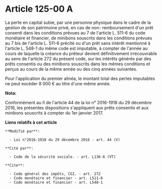 # Article 125-00 A

La perte en capital subie, par une personne physique dans le cadre de la gestion de son patrimoine privé, en cas de non-
remboursement d'un prêt consenti dans les conditions prévues au 7 de l'article L. 511-6 du code monétaire et financier, de
minibons souscrits dans les conditions prévues au 7 bis de l'article L. 511-6 précité ou d'un prêt sans intérêt mentionné à
l'article L. 548-1 du même code est imputable, à compter de l'année au cours de laquelle la créance du prêteur devient
définitivement irrécouvrable au sens de l'article 272 du présent code, sur les intérêts générés par des prêts consentis ou
des minibons souscrits dans les mêmes conditions et perçus au cours de la même année ou des cinq années suivantes.

Pour l'application du premier alinéa, le montant total des pertes imputables ne peut excéder 8 000 € au titre d'une même
année.

**Nota:**

Conformément au II de l'article 44 de la loi n° 2016-1918 du 29 décembre 2016, les présentes dispositions s'appliquent aux
prêts consentis et aux minibons souscrits à compter du 1er janvier 2017.

**Liens relatifs à cet article**

	**Modifié par**:

	  - Loi n°2016-1918 du 29 décembre 2016 - art. 44 (V)

	**Cité par**:

	  - Code de la sécurité sociale. - art. L136-6 (VT)

	**Cite**:

	  - Code général des impôts, CGI. - art. 272
	  - Code monétaire et financier - art. L511-6
	  - Code monétaire et financier - art. L548-1
